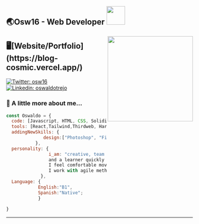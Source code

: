 <h2> 🌏Osw16 - Web Developer <img src="https://media0.giphy.com/media/llQMjpdCwjdrVGzz1d/giphy.gif?cid=ecf05e47boiaj7yub4bp2xel5aobyl5k0feocfb7r0h34dpn&rid=giphy.gif&ct=s" width="50"></h2>




<img align='right' src="https://media1.giphy.com/media/xTiTnxpQ3ghPiB2Hp6/giphy.gif?cid=790b76111bc8acbaefb00b8d7c9fb48ebfc2fd1a40b140ea&rid=giphy.gif&ct=g" width="230">

<h2>🖥[Website/Portfolio](https://blog-cosmic.vercel.app/)</h2>


[![Twitter: osw16](https://img.shields.io/twitter/follow/osw16?style=social)](https://twitter.com/Osw16)
[![Linkedin: oswaldotrejo](https://img.shields.io/badge/-OswaldoTrejo-blue?style=flat-square&logo=Linkedin&logoColor=white&link=https://www.linkedin.com/in/oswaldo-trejo/)](https://www.linkedin.com/in/oswaldo-trejo/)



### 🔋 A little more about me...  

```javascript
const Oswaldo = {
  code: [Javascript, HTML, CSS, Solidity, SQL],
  tools: [React,Tailwind,Thirdweb, HardHat, D3js],
  addingNewSkills: {
              design:["Photoshop", "Figma"];
           },
  personality: {
                i_am: "creative, team worker, proactive 
                and a learner quickly person. 
                I feel comfortable moving between 320px and 1920px. 
                I work with agile methodology and git flow."
             },
  Language: {
            English:"B1",
            Spanish:"Native";
            }
  
}
```


---



